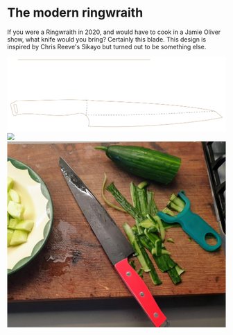 # The modern ringwraith
If you were a Ringwraith in 2020, and would have to cook in a Jamie Oliver show, what knife would you bring? Certainly this blade. This design is inspired by Chris Reeve's Sikayo but turned out to be something else.

![](ringwraith.svg)
![](preview.svg)
![preview](gallery_1.jpg)
